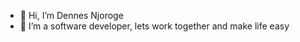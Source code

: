 - 👋 Hi, I’m Dennes Njoroge
- 👀 I’m a software developer, lets work together and make life easy

<!---
dennesnjoroge/dennesnjoroge is a ✨ special ✨ repository because its `README.md` (this file) appears on your GitHub profile.
You can click the Preview link to take a look at your changes.
--->
